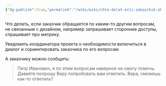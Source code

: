 ```yaml
---
{"dg-publish":true,"permalink":"/wiki/wiki/chto-delat-esli-zakazchik-obrashhaetsya-po-postoronnim-voprosam/"}
---
```


Что делать, если заказчик обращается по каким-то другим вопросам, не связанным с дизайном, например запрашивает сторонние доступы, спрашивает про метрику.


Уведомить координатора проекта о необходимости включиться в диалог и сориентировать заказчика по его вопросам

А заказчику можно сообщить:
> Петр Иванович, я по этим вопросам наверное не смогу помочь. Давайте попрошу Веру попробовать вам ответить. 
> Вера, сможешь как-то ответить?